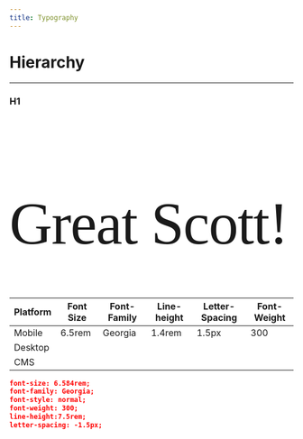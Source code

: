 ```yaml
---
title: Typography
---
```

<style>
html {
  font-size: 12px;
  background-color: bisque;
}
.accent {
  color:blue;
}
.margin-bot {
  padding-bottom:16px;
}
@media (min-width: 600px) {
  html {
    font-size: 16px;
    background-color: white;
  }
}
</style>

# Hierarchy
---
### H1
<h1 style="font-size: 6.584rem;font-family: Georgia;font-style: normal;font-weight: 300;line-height: 7.5rem;letter-spacing: -1.5px;"> 
Great Scott! 
</h1>

| Platform | Font Size | Font-Family | Line-height | Letter-Spacing | Font-Weight |
|----------|-----------|-------------|-------------|----------------|-------------|
| Mobile   | 6.5rem    | Georgia     | 1.4rem      | 1.5px          | 300         |
| Desktop  |           |             |             |                |             |
| CMS      |           |             |             |                |             |

```json
font-size: 6.584rem;
font-family: Georgia;
font-style: normal;
font-weight: 300;
line-height:7.5rem;
letter-spacing: -1.5px;
```
